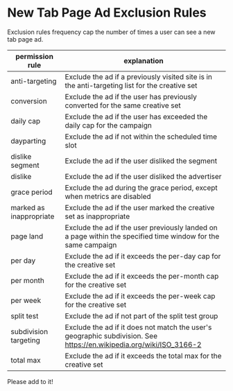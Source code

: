 # New Tab Page Ad Exclusion Rules

Exclusion rules frequency cap the number of times a user can see a new tab page ad.

| permission rule  | explanation  |
|---|---|
| anti-targeting  | Exclude the ad if a previously visited site is in the anti-targeting list for the creative set  |
| conversion  | Exclude the ad if the user has previously converted for the same creative set  |
| daily cap  | Exclude the ad if the user has exceeded the daily cap for the campaign  |
| dayparting  | Exclude the ad if not within the scheduled time slot  |
| dislike segment  | Exclude the ad if the user disliked the segment  |
| dislike  | Exclude the ad if the user disliked the advertiser  |
| grace period  | Exclude the ad during the grace period, except when metrics are disabled  |
| marked as inappropriate  | Exclude the ad if the user marked the creative set as inappropriate  |
| page land  | Exclude the ad if the user previously landed on a page within the specified time window for the same campaign  |
| per day  | Exclude the ad if it exceeds the per-day cap for the creative set  |
| per month  | Exclude the ad if it exceeds the per-month cap for the creative set  |
| per week  | Exclude the ad if it exceeds the per-week cap for the creative set  |
| split test  | Exclude the ad if not part of the split test group  |
| subdivision targeting  | Exclude the ad if it does not match the user's geographic subdivision. See https://en.wikipedia.org/wiki/ISO_3166-2  |
| total max  | Exclude the ad if it exceeds the total max for the creative set  |

Please add to it!
